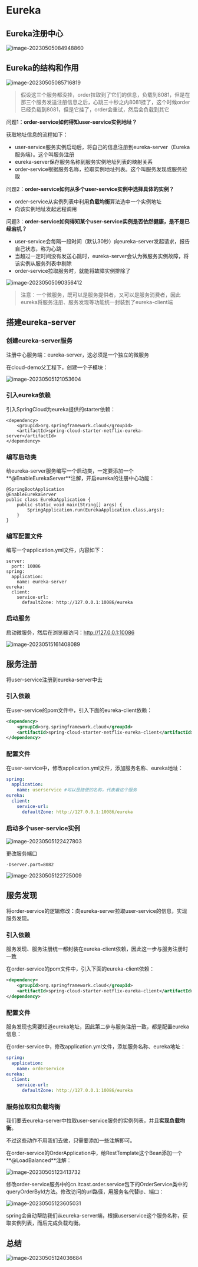 # Eureka

## Eureka注册中心

![image-20230505084948860](https://raw.githubusercontent.com/195sjin/myBed/master/images202305050849018.png)





## Eureka的结构和作用

![image-20230505085716819](https://raw.githubusercontent.com/195sjin/myBed/master/images202305050857941.png)

> 假设这三个服务都没挂，order拉取到了它们的信息，负载到8081，但是在那三个服务发送注册信息之后，心跳三十秒之内8081挂了，这个时候order已经负载到8081，但是它挂了，order会重试，然后会负载到其它



问题1：**order-service如何得知user-service实例地址？**

获取地址信息的流程如下：

- user-service服务实例启动后，将自己的信息注册到eureka-server（Eureka服务端）。这个叫服务注册
- eureka-server保存服务名称到服务实例地址列表的映射关系
- order-service根据服务名称，拉取实例地址列表。这个叫服务发现或服务拉取



问题2：**order-service如何从多个user-service实例中选择具体的实例？**

- order-service从实例列表中利用**负载均衡**算法选中一个实例地址
- 向该实例地址发起远程调用



问题3：**order-service如何得知某个user-service实例是否依然健康，是不是已经宕机？**

- user-service会每隔一段时间（默认30秒）向eureka-server发起请求，报告自己状态，称为心跳
- 当超过一定时间没有发送心跳时，eureka-server会认为微服务实例故障，将该实例从服务列表中剔除
- order-service拉取服务时，就能将故障实例排除了



![image-20230505090356412](https://raw.githubusercontent.com/195sjin/myBed/master/images202305050903612.png)

> 注意：一个微服务，既可以是服务提供者，又可以是服务消费者，因此eureka将服务注册、服务发现等功能统一封装到了eureka-client端





## 搭建eureka-server



### 创建eureka-server服务

注册中心服务端：eureka-server，这必须是一个独立的微服务

在cloud-demo父工程下，创建一个子模块：

![image-20230505121053604](https://raw.githubusercontent.com/195sjin/myBed/master/images202305051211700.png)



### 引入eureka依赖

引入SpringCloud为eureka提供的starter依赖：

```
<dependency>
    <groupId>org.springframework.cloud</groupId>
    <artifactId>spring-cloud-starter-netflix-eureka-server</artifactId>
</dependency>
```



### 编写启动类

给eureka-server服务编写一个启动类，一定要添加一个**@EnableEurekaServer**注解，开启eureka的注册中心功能：

```
@SpringBootApplication
@EnableEurekaServer
public class EurekaApplication {
    public static void main(String[] args) {
        SpringApplication.run(EurekaApplication.class,args);
    }
}
```



### 编写配置文件

编写一个application.yml文件，内容如下：

```
server:
  port: 10086
spring:
  application:
    name: eureka-server
eureka:
  client:
    service-url: 
      defaultZone: http://127.0.0.1:10086/eureka
```



### 启动服务

启动微服务，然后在浏览器访问：http://127.0.0.1:10086

![image-20230515161408089](https://raw.githubusercontent.com/195sjin/myBed/master/images202305151614139.png)



## 服务注册

将user-service注册到eureka-server中去

### 引入依赖

在user-service的pom文件中，引入下面的eureka-client依赖：

```xml
<dependency>
    <groupId>org.springframework.cloud</groupId>
    <artifactId>spring-cloud-starter-netflix-eureka-client</artifactId>
</dependency>
```



### 配置文件

在user-service中，修改application.yml文件，添加服务名称、eureka地址：

```yaml
spring:
  application:
    name: userservice #可以是随便的名称，代表着这个服务
eureka:
  client:
    service-url:
      defaultZone: http://127.0.0.1:10086/eureka
```



### 启动多个user-service实例

![image-20230505122427803](https://raw.githubusercontent.com/195sjin/myBed/master/images202305051224867.png)

更改服务端口

```
-Dserver.port=8082
```

![image-20230505122725009](https://raw.githubusercontent.com/195sjin/myBed/master/images202305051227051.png)



## 服务发现

将order-service的逻辑修改：向eureka-server拉取user-service的信息，实现服务发现。



### 引入依赖

服务发现、服务注册统一都封装在eureka-client依赖，因此这一步与服务注册时一致

在order-service的pom文件中，引入下面的eureka-client依赖：

```xml
<dependency>
    <groupId>org.springframework.cloud</groupId>
    <artifactId>spring-cloud-starter-netflix-eureka-client</artifactId>
</dependency>
```



### 配置文件

服务发现也需要知道eureka地址，因此第二步与服务注册一致，都是配置eureka信息：

在order-service中，修改application.yml文件，添加服务名称、eureka地址：

```yaml
spring:
  application:
    name: orderservice
eureka:
  client:
    service-url:
      defaultZone: http://127.0.0.1:10086/eureka
```



### 服务拉取和负载均衡

我们要去eureka-server中拉取user-service服务的实例列表，并且**实现负载均衡**。

不过这些动作不用我们去做，只需要添加一些注解即可。

在order-service的OrderApplication中，给RestTemplate这个Bean添加一个**@LoadBalanced**注解：

![image-20230505123413732](https://raw.githubusercontent.com/195sjin/myBed/master/images202305051234771.png)



修改order-service服务中的cn.itcast.order.service包下的OrderService类中的queryOrderById方法。修改访问的url路径，用服务名代替ip、端口：

![image-20230505123605031](https://raw.githubusercontent.com/195sjin/myBed/master/images202305051236062.png)

spring会自动帮助我们从eureka-server端，根据userservice这个服务名称，获取实例列表，而后完成负载均衡。



## 总结

![image-20230505124036684](https://raw.githubusercontent.com/195sjin/myBed/master/images202305051240737.png)